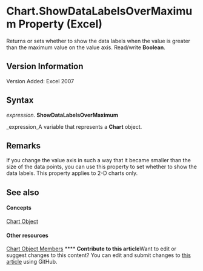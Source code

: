 
# Chart.ShowDataLabelsOverMaximum Property (Excel)

Returns or sets whether to show the data labels when the value is greater than the maximum value on the value axis. Read/write  **Boolean**.


## Version Information

Version Added: Excel 2007 


## Syntax

 _expression_. **ShowDataLabelsOverMaximum**

 _expression_A variable that represents a  **Chart** object.


## Remarks

If you change the value axis in such a way that it became smaller than the size of the data points, you can use this property to set whether to show the data labels. This property applies to 2-D charts only.


## See also


#### Concepts


 [Chart Object](179c32ce-49bd-6f36-ea12-89fb5443f3ea.md)
#### Other resources


 [Chart Object Members](a3f8ac44-02d6-6f3f-b5e0-23f4bd5d6baf.md)
****   **Contribute to this article**Want to edit or suggest changes to this content? You can edit and submit changes to  [this article](https://github.com/jhershey00/VBA_Excel_Test/OpenXMLCon/articles/1638b7f6-23e5-2fc1-e81b-5b8f54023967.md) using GitHub.

